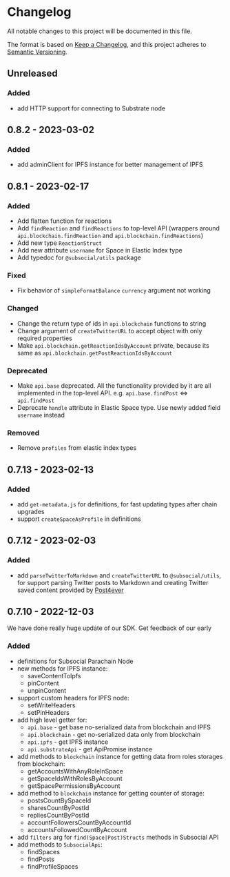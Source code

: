 # Changelog

All notable changes to this project will be documented in this file.

The format is based on [Keep a Changelog](https://keepachangelog.com/en/1.0.0/),
and this project adheres to [Semantic Versioning](https://semver.org/spec/v2.0.0.html).

## Unreleased

### Added
- add HTTP support for connecting to Substrate node

## 0.8.2 - 2023-03-02

### Added
- add adminClient for IPFS instance for better management of IPFS

## 0.8.1 - 2023-02-17

### Added
- Add flatten function for reactions
- Add `findReaction` and `findReactions` to top-level API (wrappers around `api.blockchain.findReaction` and `api.blockchain.findReactions`)
- Add new type `ReactionStruct`
- Add new attribute `username` for Space in Elastic Index type
- Add typedoc for `@subsocial/utils` package

### Fixed
- Fix behavior of `simpleFormatBalance` `currency` argument not working

### Changed
- Change the return type of ids in `api.blockchain` functions to string
- Change argument of `createTwitterURL` to accept object with only required properties
- Make `api.blockchain.getReactionIdsByAccount` private, because its same as `api.blockchain.getPostReactionIdsByAccount`

### Deprecated
- Make `api.base` deprecated. All the functionality provided by it are all implemented in the top-level API. e.g. `api.base.findPost` <=> `api.findPost`
- Deprecate `handle` attribute in Elastic Space type. Use newly added field `username` instead

### Removed
- Remove `profiles` from elastic index types

## 0.7.13 - 2023-02-13
### Added
- add `get-metadata.js` for definitions, for fast updating types after chain upgrades
- support `createSpaceAsProfile` in definitions

## 0.7.12 - 2023-02-03
### Added
- add `parseTwitterToMarkdown` and `createTwitterURL` to `@subsocial/utils`, for support parsing Twitter posts to Markdown and creating Twitter saved content provided by [Post4ever](https://post4ever.app)

## 0.7.10 - 2022-12-03
We have done really huge update of our SDK. Get feedback of our early

### Added
- definitions for Subsocial Parachain Node
- new methods for IPFS instance:
  - saveContentToIpfs
  - pinContent
  - unpinContent
- support custom headers for IPFS node:
  - setWriteHeaders
  - setPinHeaders
- add high level getter for:
  - `api.base` - get base no-serialized data from blockchain and IPFS
  - `api.blockchain` - get no-serialized data only from blockchain
  - `api.ipfs` - get IPFS instance
  - `api.substrateApi` - get ApiPromise instance
- add methods to `blockchain` instance for getting data from roles storages from blockchain:
  - getAccountsWithAnyRoleInSpace
  - getSpaceIdsWithRolesByAccount
  - getSpacePermissionsByAccount
- add method to `blockchain` instance for getting counter of storage:
  - postsCountBySpaceId
  - sharesCountByPostId
  - repliesCountByPostId
  - accountFollowersCountByAccountId
  - accountsFollowedCountByAccount
- add `filters` arg for `find(Space|Post)Structs` methods in Subsocial API
- add methods to `SubsocialApi`:
  - findSpaces
  - findPosts
  - findProfileSpaces
